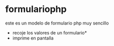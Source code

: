 # formulariophp
este es un modelo de formulario php muy sencillo
* recoje los valores de un formulario*
* imprime en pantalla

